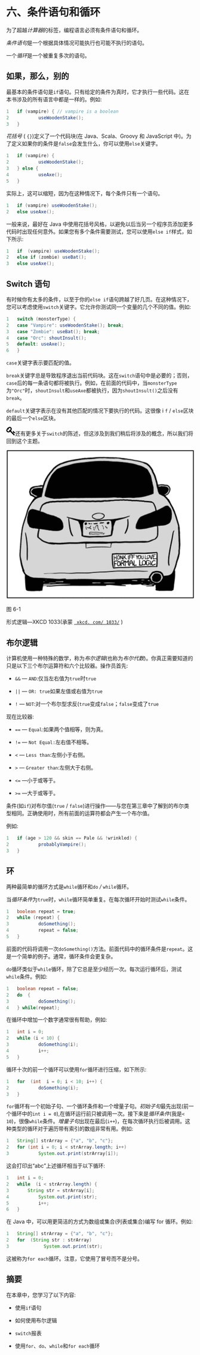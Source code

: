 # 六、条件语句和循环

为了超越*计算器*的标签，编程语言必须有条件语句和循环。

*条件语句*是一个根据具体情况可能执行也可能不执行的语句。

一个*循环*是一个被重复多次的语句。

## 如果，那么，别的

最基本的条件语句是`if`语句。只有给定的条件为真时，它才执行一些代码。这在本书涉及的所有语言中都是一样的。例如:

```java
1   if (vampire) { // vampire is a boolean
2           useWoodenStake();
3   }

```

*花括号* ( `{}`)定义了一个代码块(在 Java、Scala、Groovy 和 JavaScript 中)。为了定义如果你的条件是`false`会发生什么，你可以使用`else`关键字。

```java
1   if (vampire) {
2           useWoodenStake();
3   } else {
4           useAxe();
5   }

```

实际上，这可以缩短，因为在这种情况下，每个条件只有一个语句。

```java
1   if (vampire) useWoodenStake();
2   else useAxe();

```

一般来说，最好在 Java 中使用花括号风格，以避免以后当另一个程序员添加更多代码时出现任何意外。如果您有多个条件需要测试，您可以使用`else if`样式，如下所示:

```java
1   if  (vampire) useWoodenStake();
2   else if (zombie) useBat();
3   else useAxe();

```

## Switch 语句

有时候你有太多的条件，以至于你的`else if`语句跨越了好几页。在这种情况下，您可以考虑使用`switch`关键字。它允许你测试同一个变量的几个不同的值。例如:

```java
1   switch (monsterType) {
2   case "Vampire": useWoodenStake(); break;
3   case "Zombie": useBat(); break;
4   case "Orc": shoutInsult();
5   default: useAxe();
6   }

```

`case`关键字表示要匹配的值。

`break`关键字总是导致程序退出当前代码块。这在`switch`语句中是必要的；否则，`case`后的每一条语句都将被执行。例如，在前面的代码中，当`monsterType`为`"Orc"`时，`shoutInsult`和`useAxe`都被执行，因为`shoutInsult()`之后没有`break`。

`default`关键字表示在没有其他匹配的情况下要执行的代码。这很像 i `f` / `else`区块的最后一个`else`区块。

![img/435475_2_En_6_Figa_HTML.jpg](img/435475_2_En_6_Figa_HTML.jpg)还有更多关于`switch`的陈述，但这涉及到我们稍后将涉及的概念，所以我们将回到这个主题。

![img/435475_2_En_6_Fig1_HTML.jpg](img/435475_2_En_6_Fig1_HTML.jpg)

图 6-1

形式逻辑—XKCD 1033(承蒙 [` xkcd. com/ 1033/`](http://xkcd.com/1033/) )

## 布尔逻辑

计算机使用一种特殊的数学，称为*布尔逻辑*(也称为*布尔代数*)。你真正需要知道的只是以下三个布尔运算符和六个比较器。操作员首先:

*   `&&` — `AND`:仅当左右值为`true`时`true`

*   `||` — `OR: true`如果左值或右值为`true`

*   `!` — `NOT`:对一个布尔型求反(`true`变成`false`；`false`变成了`true`

现在比较器:

*   `==` — `Equal`:如果两个值相等，则为真。

*   `!=` — `Not Equal:`左右值不相等。

*   `<` — `Less than`:左侧小于右侧。

*   `>` — `Greater than`:左侧大于右侧。

*   `<=` —小于或等于。

*   `>=` —大于或等于。

条件(如`if`)对布尔值(`true` / `false`)进行操作——与您在第三章中了解到的布尔类型相同。正确使用时，所有前面的运算符都会产生一个布尔值。

例如:

```java
1   if (age > 120 && skin == Pale && !wrinkled) {
2           probablyVampire();
3   }

```

## 环

两种最简单的循环方式是`while`循环和`do` */* `while`循环。

当*循环条件*为`true`时，`while`循环简单重复。在每次循环开始时测试`while`条件。

```java
1   boolean repeat = true;
2   while (repeat) {
3           doSomething();
4           repeat = false;
5   }

```

前面的代码将调用一次`doSomething()`方法。前面代码中的循环条件是`repeat`。这是一个简单的例子。通常，循环条件会更复杂。

`do`循环类似于`while`循环，除了它总是至少经历一次。每次运行循环后，测试`while`条件。例如:

```java
1   boolean repeat = false;
2   do  {
3           doSomething();
4   } while(repeat);

```

在循环中增加一个数字通常很有帮助，例如:

```java
1   int i = 0;
2   while (i < 10) {
3           doSomething(i);
4           i++;
5   }

```

循环十次的前一个循环可以使用`for`循环进行压缩，如下所示:

```java
1   for  (int  i = 0; i < 10; i++) {
2           doSomething(i);
3   }

```

`for`循环有一个初始子句、一个循环条件和一个增量子句。*初始子句*最先出现(前一个循环中的`int i = 0`),在循环运行前只被调用一次。接下来是*循环条件*(我是`< 10`)，很像`while`条件。*增量子句*出现在最后(`i++`)，在每次循环执行后被调用。这种类型的循环对于遍历带有索引的数组非常有用。例如:

```java
1   String[] strArray = {"a", "b", "c"};
2   for (int i = 0; i < strArray.length; i++)
3           System.out.print(strArray[i]);

```

这会打印出“abc”上述循环相当于以下循环:

```java
1   int i = 0;
2   while  (i < strArray.length) {
3       String str = strArray[i];
4           System.out.print(str);
5           i++;
6   }

```

在 Java 中，可以用更简洁的方式为数组或集合(列表或集合)编写 for 循环。例如:

```java
1   String[] strArray = {"a", "b", "c"};
2   for  (String str : strArray)
3             System.out.print(str);

```

这被称为`for each`循环。注意，它使用了冒号而不是分号。

## 摘要

在本章中，您学习了以下内容:

*   使用`if`语句

*   如何使用布尔逻辑

*   `switch`报表

*   使用`for`、`do`、`while`和`for each`循环